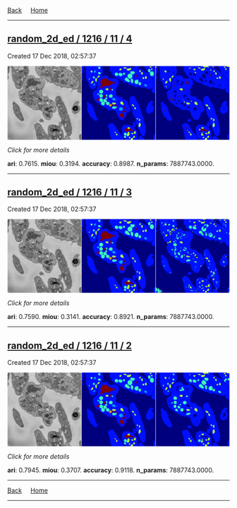 
[Back](..)&nbsp;&nbsp;&nbsp;&nbsp;&nbsp;[Home](https://leapmanlab.github.io/snapshots)

---

<div class="summary"><a href="4"><h2>random_2d_ed / 1216 / 11 / 4</h2></a><p>Created 17 Dec 2018, 02:57:37
</p><a href="4"><img src="4/media/summary.png" align="center"></a><p>
<i>Click for more details</i>
</p></div>

**ari**: 0.7615. **miou**: 0.3194. **accuracy**: 0.8987. **n_params**: 7887743.0000. 

---

<div class="summary"><a href="3"><h2>random_2d_ed / 1216 / 11 / 3</h2></a><p>Created 17 Dec 2018, 02:57:37
</p><a href="3"><img src="3/media/summary.png" align="center"></a><p>
<i>Click for more details</i>
</p></div>

**ari**: 0.7590. **miou**: 0.3141. **accuracy**: 0.8921. **n_params**: 7887743.0000. 

---

<div class="summary"><a href="2"><h2>random_2d_ed / 1216 / 11 / 2</h2></a><p>Created 17 Dec 2018, 02:57:37
</p><a href="2"><img src="2/media/summary.png" align="center"></a><p>
<i>Click for more details</i>
</p></div>

**ari**: 0.7945. **miou**: 0.3707. **accuracy**: 0.9118. **n_params**: 7887743.0000. 

---

[Back](..)&nbsp;&nbsp;&nbsp;&nbsp;&nbsp;[Home](https://leapmanlab.github.io/snapshots)

---
